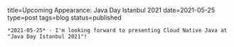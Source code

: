 
title=Upcoming Appearance: Java Day Istanbul 2021 
date=2021-05-25
type=post
tags=blog
status=published
~~~~~~
*2021-05-25* - I'm looking forward to presenting Cloud Native Java at "Java Day Istanbul 2021"! 
            